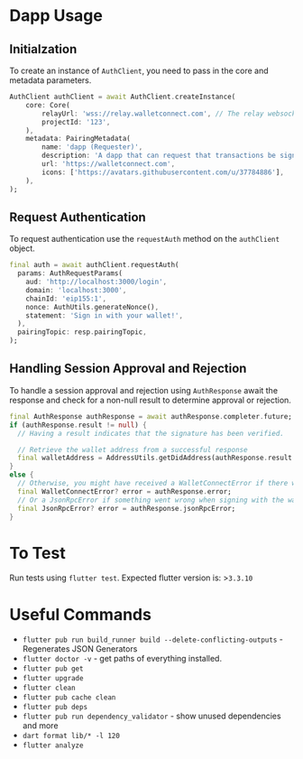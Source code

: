 # Dapp Usage

## Initialzation

To create an instance of `AuthClient`, you need to pass in the core and metadata parameters.

```dart
AuthClient authClient = await AuthClient.createInstance(
    core: Core(
        relayUrl: 'wss://relay.walletconnect.com', // The relay websocket URL
        projectId: '123',
    ),
    metadata: PairingMetadata(
        name: 'dapp (Requester)',
        description: 'A dapp that can request that transactions be signed',
        url: 'https://walletconnect.com',
        icons: ['https://avatars.githubusercontent.com/u/37784886'],
    ),
);
```

## Request Authentication

To request authentication use the `requestAuth` method on the `authClient` object.

```dart
final auth = await authClient.requestAuth(
  params: AuthRequestParams(
    aud: 'http://localhost:3000/login',
    domain: 'localhost:3000',
    chainId: 'eip155:1',
    nonce: AuthUtils.generateNonce(),
    statement: 'Sign in with your wallet!',
  ),
  pairingTopic: resp.pairingTopic,
);
```

## Handling Session Approval and Rejection

To handle a session approval and rejection using `AuthResponse` await the response and check for a non-null result to determine approval or rejection.

```dart
final AuthResponse authResponse = await authResponse.completer.future;
if (authResponse.result != null) {
  // Having a result indicates that the signature has been verified.

  // Retrieve the wallet address from a successful response
  final walletAddress = AddressUtils.getDidAddress(authResponse.result!.p.iss);
}
else {
  // Otherwise, you might have received a WalletConnectError if there was an issue verifying the signature.
  final WalletConnectError? error = authResponse.error;
  // Or a JsonRpcError if something went wrong when signing with the wallet.
  final JsonRpcError? error = authResponse.jsonRpcError;
}
```

# To Test

Run tests using `flutter test`.
Expected flutter version is: >`3.3.10`

# Useful Commands

* `flutter pub run build_runner build --delete-conflicting-outputs` - Regenerates JSON Generators
* `flutter doctor -v` - get paths of everything installed.
* `flutter pub get`
* `flutter upgrade`
* `flutter clean`
* `flutter pub cache clean`
* `flutter pub deps`
* `flutter pub run dependency_validator` - show unused dependencies and more
* `dart format lib/* -l 120`
* `flutter analyze`
